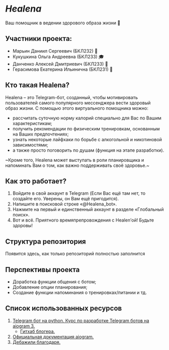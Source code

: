 # ***Healena***
Ваш помощник в ведении здорового образа жизни :gift_heart:
## Участники проекта:
+ Марьин Даниил Сергеевич (БКЛ232) :pizza:
+ Кукушкина Ольга Андреевна (БКЛ233) :mortar_board:
+	Данченко Алексей Дмитриевич (БКЛ233) :dragon:
+	Герасимова Екатерина Ильинична (БКЛ231) :nail_care:
## Кто такая Healena?
Healena – это Telegram-бот, созданный, чтобы мотивировать пользователей самого популярного мессенджера вести здоровый образ жизни. С помощью этого виртуального помощника можно: 
- рассчитать суточную норму калорий специально для Вас по Вашим характеристикам; 
-	получить рекомендации по физическим тренировкам, основанным на Ваших предпочтениях;
-	узнать некоторые лайфхаки по борьбе с алкогольной и никотиновой зависимостями;
-	а также просто поговорить по душам (функция на этапе разработки).

~Кроме того, Healena может выступать в роли планировщика и напоминать Вам о том, как важно поддерживать своё здоровье.~
## Как это работает?
1. Войдите в свой аккаунт в Telegram (Если Вас ещё там нет, то создайте его. Уверены, он Вам ещё пригодится).
2. Напишите в поисковой строке «@Healena_bot».
3. Нажмите на первый и единственный аккаунт в разделе «Глобальный поиск».
4. Вот и всё. Приятного времяпрепровождения с Healen’ой! Будьте здоровы!
## Структура репозитория
Появится здесь, как только репозиторий полностью заполнится
## Перспективы проекта
- Доработка функции общения с ботом;
- Добавление опции планирования;
- Создание функции напоминания о тренировках/питании и тд.
## Список использованных ресурсов
1. [Telegram бот на python. Курс по разработке Telegram ботов на aiogram 3.](https://www.youtube.com/playlist?list=PLNi5HdK6QEmWLtb8gh8pwcFUJCAabqZh_)
   - [Гитхаб блогера.](https://github.com/PythonHubStudio/aiogram-3-course-telegram-bot)
2. [Официальная документация  aiogram.](https://docs.aiogram.dev/en/dev-3.x/index.html)
3. [Дебажили благодаря.](https://stackoverflow.com/)


